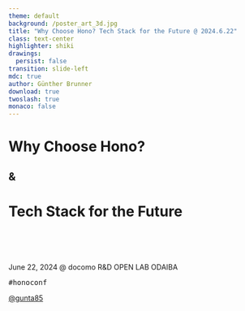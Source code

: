 ```yaml
---
theme: default
background: /poster_art_3d.jpg
title: "Why Choose Hono? Tech Stack for the Future @ 2024.6.22"
class: text-center
highlighter: shiki
drawings:
  persist: false
transition: slide-left
mdc: true
author: Günther Brunner
download: true
twoslash: true
monaco: false
---
```


<style>
  .cover h1 {
    background-color: white !important; 
    background-image: linear-gradient(45deg, #fff 10%, #fff 20%);
  text-wrap: balance;
  }
</style>

# Why Choose Hono?
## &
# Tech Stack for the Future

<br />
<br />
<br />

June 22, 2024 @ docomo R&D OPEN LAB ODAIBA
<pre>#honoconf</pre>  
[@gunta85](https://twitter.com/gunta85)

<div class="pt-12">
  <span @click="$slidev.nav.next" class="px-2 py-1 rounded cursor-pointer" hover="bg-white bg-opacity-10">
    <carbon:arrow-right class="inline"/>
  </span>
</div>
